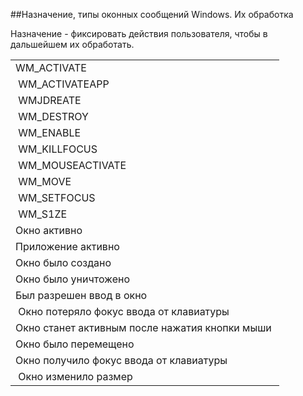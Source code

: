 ##Назначение, типы оконных сообщений Windows. Их обработка

Назначение - фиксировать действия пользователя, чтобы в дальшейшем их обработать.
<table>
	<tr>
		<tr><td>WM_ACTIVATE </td></tr>
		<tr><td>&nbsp;WM_ACTIVATEAPP </td></tr>
		<tr><td>&nbsp;WMJDREATE </td></tr>
		<tr><td>&nbsp;WM_DESTROY </td></tr>
		<tr><td>&nbsp;WM_ENABLE </td></tr>
		<tr><td>&nbsp;WM_KILLFOCUS </td></tr>
		<tr><td>&nbsp;WM_MOUSEACTIVATE </td></tr>
		<tr><td>&nbsp;WM_MOVE </td></tr>
		<tr><td>&nbsp;WM_SETFOCUS </td></tr>
		<tr><td>&nbsp;WM_S1ZE </td></tr>
	</tr>
	<tr>
		<tr><td>Окно активно </td></tr>
		<tr><td>Приложение активно&nbsp; </td></tr>
		<tr><td>Окно было создано&nbsp; </td></tr>
		<tr><td>Окно было уничтожено&nbsp; </td></tr>
		<tr><td>Был разрешен ввод в окно </td></tr>
		<tr><td>&nbsp;Окно потеряло фокус ввода от клавиатуры&nbsp; </td></tr>
		<tr><td>Окно станет активным после нажатия кнопки мыши&nbsp; </td></tr>
		<tr><td>Окно было перемещено&nbsp; </td></tr>
		<tr><td>Окно получило фокус ввода от клавиатуры </td></tr>
		<tr><td>&nbsp;Окно изменило размер </td></tr>
	</tr>
</table>